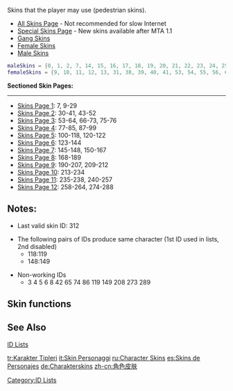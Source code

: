 Skins that the player may use (pedestrian skins).

-   [All Skins Page](/docs/all_skins_page.md "wikilink") - Not recommended for slow Internet
-   [Special Skins Page](/docs/special_skins_page.md "wikilink") - New skins available after MTA 1.1
-   [Gang Skins](/docs/gang_skins.md "wikilink")
-   [Female Skins](/docs/female_skins.md "wikilink")
-   [Male Skins](/docs/male_skins.md "wikilink")

``` lua
maleSkins = {0, 1, 2, 7, 14, 15, 16, 17, 18, 19, 20, 21, 22, 23, 24, 25, 26, 27, 28, 29, 30, 32, 33, 34, 35, 36, 37, 43, 44, 45, 46, 47, 48, 49, 50, 51, 52, 57, 58, 59, 60, 61, 62, 66, 67, 68, 70, 71, 72, 73, 78, 79, 80, 81, 82, 83, 84, 94, 95, 96, 97, 98, 99, 100, 101, 102, 103, 104, 105, 106, 107, 108, 109, 110, 111, 112, 113, 114, 115, 116, 117, 118, 120, 121, 122, 123, 124, 125, 126, 127, 128, 132, 133, 134, 135, 136, 137, 142, 143, 144, 146, 147, 153, 154, 155, 156, 158, 159, 160, 161, 162, 163, 164, 165, 166, 167, 168, 170, 171, 173, 174, 175, 176, 177, 179, 180, 181, 182, 183, 184, 185, 186, 187, 188, 189, 200, 202, 203, 204, 206, 209, 210, 212, 213, 217, 220, 221, 222, 223, 227, 228, 229, 230, 234, 235, 236, 239, 240, 241, 242, 247, 248, 249, 250, 252, 253, 254, 255, 258, 259, 260, 261, 262, 264, 265, 266, 267, 268, 269, 270, 271, 272, 274, 275, 276, 277, 278, 279, 280, 281, 282, 283, 284, 285, 286, 287, 288, 290, 291, 292, 293, 294, 295, 296, 297, 299, 300, 301, 302, 303, 305, 306, 307, 308, 309, 310, 311, 312}
femaleSkins = {9, 10, 11, 12, 13, 31, 38, 39, 40, 41, 53, 54, 55, 56, 63, 64, 69, 75, 76, 77, 85, 87, 88, 89, 90, 91, 92, 93, 129, 130, 131, 138, 139, 140, 141, 145, 148, 150, 151, 152, 157, 169, 172, 178, 190, 191, 192, 193, 194, 195, 196, 197, 198, 199, 201, 205, 207, 211, 214, 215, 216, 218, 219, 224, 225, 226, 231, 232, 233, 237, 238, 243, 244, 245, 246, 251, 256, 257, 263, 298, 304}
```

**Sectioned Skin Pages:**

------------------------------------------------------------------------

-   [Skins Page 1](/docs/skins_page_1.md "wikilink"): 7, 9-29
-   [Skins Page 2](/docs/skins_page_2.md "wikilink"): 30-41, 43-52
-   [Skins Page 3](/docs/skins_page_3.md "wikilink"): 53-64, 66-73, 75-76
-   [Skins Page 4](/docs/skins_page_4.md "wikilink"): 77-85, 87-99
-   [Skins Page 5](/docs/skins_page_5.md "wikilink"): 100-118, 120-122
-   [Skins Page 6](/docs/skins_page_6.md "wikilink"): 123-144
-   [Skins Page 7](/docs/skins_page_7.md "wikilink"): 145-148, 150-167
-   [Skins Page 8](/docs/skins_page_8.md "wikilink"): 168-189
-   [Skins Page 9](/docs/skins_page_9.md "wikilink"): 190-207, 209-212
-   [Skins Page 10](/docs/skins_page_10.md "wikilink"): 213-234
-   [Skins Page 11](/docs/skins_page_11.md "wikilink"): 235-238, 240-257
-   [Skins Page 12](/docs/skins_page_12.md "wikilink"): 258-264, 274-288

Notes:
------

-   Last valid skin ID: 312

<!-- -->

-   The following pairs of IDs produce same character (1st ID used in lists, 2nd disabled)
    -   118:119
    -   148:149

<!-- -->

-   Non-working IDs
    -   3 4 5 6 8 42 65 74 86 119 149 208 273 289

Skin functions
--------------

See Also
--------

[ID Lists](/docs/id.md "wikilink")

[tr:Karakter Tipleri](/docs/tr-karakter_tipleri.md "wikilink") [it:Skin Personaggi](/docs/it-skin_personaggi.md "wikilink") [ru:Character Skins](/docs/ru-character_skins.md "wikilink") [es:Skins de Personajes](/docs/es-skins_de_personajes.md "wikilink") [de:Charakterskins](/docs/de-charakterskins.md "wikilink") [zh-cn:角色皮肤](/docs/zh-cn-角色皮肤.md "wikilink")

[Category:ID Lists](/docs/category-id_lists.md "wikilink")
